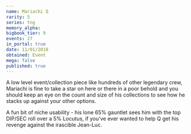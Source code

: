 ```yaml
---
name: Mariachi Q
rarity: 5
series: tng
memory_alpha:
bigbook_tier: 9
events: 27
in_portal: true
date: 11/01/2018
obtained: Event
mega: false
published: true
---
```


A low level event/collection piece like hundreds of other legendary crew, Mariachi is fine to take a star on here or there in a poor behold and you should keep an eye on the count and size of his collections to see how he stacks up against your other options.

A fun bit of niche usability - his lone 65% gauntlet sees him with the top DIP/SEC roll over a 5% Locutus, if you've ever wanted to help Q get his revenge against the irascible Jean-Luc.
